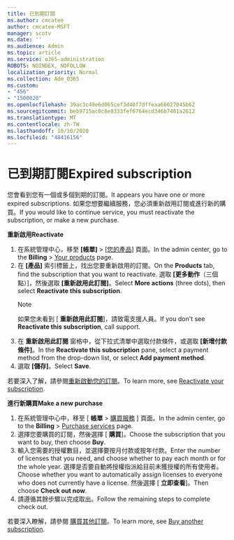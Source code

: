 ```yaml
---
title: 已到期訂閱
ms.author: cmcatee
author: cmcatee-MSFT
manager: scotv
ms.date: ''
ms.audience: Admin
ms.topic: article
ms.service: o365-administration
ROBOTS: NOINDEX, NOFOLLOW
localization_priority: Normal
ms.collection: Adm_O365
ms.custom:
- "456"
- "1500020"
ms.openlocfilehash: 39ac3c49e6d065cef3d40f7dffeaa66027045b62
ms.sourcegitcommit: beb9715ac0c8e8333fef6764ecd346b7401a2612
ms.translationtype: MT
ms.contentlocale: zh-TW
ms.lasthandoff: 10/10/2020
ms.locfileid: "48416156"
---
```

# <a name="expired-subscription"></a><span data-ttu-id="77e83-102">已到期訂閱</span><span class="sxs-lookup"><span data-stu-id="77e83-102">Expired subscription</span></span>

<span data-ttu-id="77e83-103">您會看到您有一個或多個到期的訂閱。</span><span class="sxs-lookup"><span data-stu-id="77e83-103">It appears you have one or more expired subscriptions.</span></span> <span data-ttu-id="77e83-104">如果您想要繼續服務，您必須重新啟用訂閱或進行新的購買。</span><span class="sxs-lookup"><span data-stu-id="77e83-104">If you would like to continue service, you must reactivate the subscription, or make a new purchase.</span></span>
  
<span data-ttu-id="77e83-105">**重新啟用**</span><span class="sxs-lookup"><span data-stu-id="77e83-105">**Reactivate**</span></span>
  
1. <span data-ttu-id="77e83-106">在系統管理中心，移至 **[帳單]** \> [[您的產品]](https://go.microsoft.com/fwlink/p/?linkid=842054) 頁面。</span><span class="sxs-lookup"><span data-stu-id="77e83-106">In the admin center, go to the **Billing** \> [Your products](https://go.microsoft.com/fwlink/p/?linkid=842054) page.</span></span>
2. <span data-ttu-id="77e83-107">在 **[產品]** 索引標籤上，找出您要重新啟用的訂閱。</span><span class="sxs-lookup"><span data-stu-id="77e83-107">On the **Products** tab, find the subscription that you want to reactivate.</span></span> <span data-ttu-id="77e83-108">選取 **[更多動作**（三個點）]，然後選取 **[重新啟用此訂閱]**。</span><span class="sxs-lookup"><span data-stu-id="77e83-108">Select **More actions** (three dots), then select **Reactivate this subscription**.</span></span>
    > [!NOTE]
    > <span data-ttu-id="77e83-109">如果您未看到 [ **重新啟用此訂閱**]，請致電支援人員。</span><span class="sxs-lookup"><span data-stu-id="77e83-109">If you don't see **Reactivate this subscription**, call support.</span></span>
3. <span data-ttu-id="77e83-110">在 **重新啟用此訂閱** 窗格中，從下拉式清單中選取付款條件，或選取 **[新增付款條件]**。</span><span class="sxs-lookup"><span data-stu-id="77e83-110">In the **Reactivate this subscription** pane, select a payment method from the drop-down list, or select **Add payment method**.</span></span>
4. <span data-ttu-id="77e83-111">選取 **[儲存]**。</span><span class="sxs-lookup"><span data-stu-id="77e83-111">Select **Save**.</span></span>

<span data-ttu-id="77e83-112">若要深入了解，請參閱[重新啟動您的訂閱](https://docs.microsoft.com/microsoft-365/commerce/subscriptions/reactivate-your-subscription)。</span><span class="sxs-lookup"><span data-stu-id="77e83-112">To learn more, see [Reactivate your subscription](https://docs.microsoft.com/microsoft-365/commerce/subscriptions/reactivate-your-subscription).</span></span>

<span data-ttu-id="77e83-113">**進行新購買**</span><span class="sxs-lookup"><span data-stu-id="77e83-113">**Make a new purchase**</span></span>
  
1. <span data-ttu-id="77e83-114">在系統管理中心中，移至 [ **帳單** \> [購買服務](https://go.microsoft.com/fwlink/p/?linkid=868433) ] 頁面。</span><span class="sxs-lookup"><span data-stu-id="77e83-114">In the admin center, go to the **Billing** \> [Purchase services](https://go.microsoft.com/fwlink/p/?linkid=868433) page.</span></span>
2. <span data-ttu-id="77e83-115">選擇您要購買的訂閱，然後選擇 [ **購買**]。</span><span class="sxs-lookup"><span data-stu-id="77e83-115">Choose the subscription that you want to buy, then choose **Buy**.</span></span>
3. <span data-ttu-id="77e83-116">輸入您需要的授權數目，並選擇要按月付款或按年付款。</span><span class="sxs-lookup"><span data-stu-id="77e83-116">Enter the number of licenses that you need, and choose whether to pay each month or for the whole year.</span></span> <span data-ttu-id="77e83-117">選擇是否要自動將授權指派給目前未獲授權的所有使用者。</span><span class="sxs-lookup"><span data-stu-id="77e83-117">Choose whether you want to automatically assign licenses to everyone who does not currently have a license.</span></span> <span data-ttu-id="77e83-118">然後選擇 [ **立即查看**]。</span><span class="sxs-lookup"><span data-stu-id="77e83-118">Then choose **Check out now**.</span></span>
4. <span data-ttu-id="77e83-119">請遵循其餘步驟以完成取出。</span><span class="sxs-lookup"><span data-stu-id="77e83-119">Follow the remaining steps to complete check out.</span></span>

<span data-ttu-id="77e83-120">若要深入瞭解，請參閱 [購買其他訂閱](https://docs.microsoft.com/microsoft-365/commerce/buy-another-subscription)。</span><span class="sxs-lookup"><span data-stu-id="77e83-120">To learn more, see [Buy another subscription](https://docs.microsoft.com/microsoft-365/commerce/buy-another-subscription).</span></span>